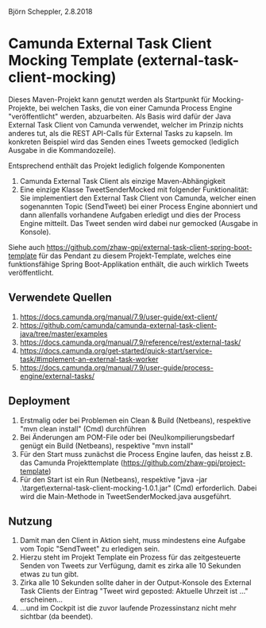 Björn Scheppler, 2.8.2018

# Camunda External Task Client Mocking Template (external-task-client-mocking)
Dieses Maven-Projekt kann genutzt werden als Startpunkt für Mocking-Projekte, 
bei welchen Tasks, die von einer Camunda Process Engine "veröffentlicht" werden, abzuarbeiten. 
Als Basis wird dafür der Java External Task Client von Camunda verwendet, welcher 
im Prinzip nichts anderes tut, als die REST API-Calls für External Tasks zu kapseln. 
Im konkreten Beispiel wird das Senden eines Tweets gemocked (lediglich Ausgabe in die Kommandozeile).

Entsprechend enthält das Projekt lediglich folgende Komponenten
1. Camunda External Task Client als einzige Maven-Abhängigkeit
2. Eine einzige Klasse TweetSenderMocked mit folgender Funktionalität: Sie implementiert 
den External Task Client von Camunda, welcher einen sogenannten Topic 
(SendTweet) bei einer Process Engine abonniert und dann allenfalls vorhandene 
Aufgaben erledigt und dies der Process Engine mitteilt. Das Tweet senden wird dabei 
nur gemocked (Ausgabe in Konsole).

Siehe auch https://github.com/zhaw-gpi/external-task-client-spring-boot-template
für das Pendant zu diesem Projekt-Template, welches eine funktionsfähige
Spring Boot-Applikation enthält, die auch wirklich Tweets veröffentlicht.

## Verwendete Quellen
1. https://docs.camunda.org/manual/7.9/user-guide/ext-client/
2. https://github.com/camunda/camunda-external-task-client-java/tree/master/examples
3. https://docs.camunda.org/manual/7.9/reference/rest/external-task/
4. https://docs.camunda.org/get-started/quick-start/service-task/#implement-an-external-task-worker
5. https://docs.camunda.org/manual/7.9/user-guide/process-engine/external-tasks/

## Deployment
1. Erstmalig oder bei Problemen ein Clean & Build (Netbeans), respektive "mvn clean install" (Cmd) durchführen
2. Bei Änderungen am POM-File oder bei (Neu)kompilierungsbedarf genügt ein Build (Netbeans), respektive "mvn install"
3. Für den Start muss zunächst die Process Engine laufen, das heisst z.B. das Camunda Projekttemplate (https://github.com/zhaw-gpi/project-template)
4. Für den Start ist ein Run (Netbeans), respektive "java -jar .\target\external-task-client-mocking-1.0.1.jar" (Cmd) erforderlich. Dabei wird die Main-Methode in TweetSenderMocked.java ausgeführt.

## Nutzung
1. Damit man den Client in Aktion sieht, muss mindestens eine Aufgabe vom Topic "SendTweet" zu erledigen sein.
2. Hierzu steht im Projekt Template ein Prozess für das zeitgesteuerte Senden von Tweets zur Verfügung, damit es zirka alle 10 Sekunden etwas zu tun gibt.
3. Zirka alle 10 Sekunden sollte daher in der Output-Konsole des External Task Clients der Eintrag "Tweet wird geposted: Aktuelle Uhrzeit ist ..." erscheinen...
4. ...und im Cockpit ist die zuvor laufende Prozessinstanz nicht mehr sichtbar (da beendet).